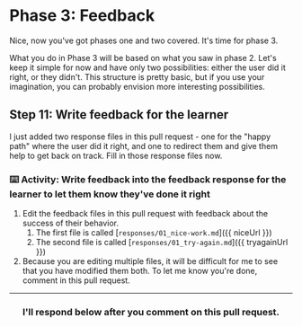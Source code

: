 # Phase 3: Feedback

Nice, now you've got phases one and two covered. It's time for phase 3.

What you do in Phase 3 will be based on what you saw in phase 2. Let's keep it simple for now and have only two possibilities: either the user did it right, or they didn't. This structure is pretty basic, but if you use your imagination, you can probably envision more interesting possibilities.

## Step 11: Write feedback for the learner

I just added two response files in this pull request - one for the "happy path" where the user did it right, and one to redirect them and give them help to get back on track. Fill in those response files now.

### :keyboard: Activity: Write feedback into the feedback response for the learner to let them know they've done it right

1. Edit the feedback files in this pull request with feedback about the success of their behavior.
   1. The first file is called [`responses/01_nice-work.md`]({{ niceUrl }})
   2. The second file is called [`responses/01_try-again.md`]({{ tryagainUrl }})
2. Because you are editing multiple files, it will be difficult for me to see that you have modified them both. To let me  know you're done, comment in this pull request.

<hr>
<h3 align="center">I'll respond below after you comment on this pull request.</h3>

